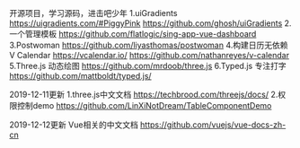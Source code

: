 开源项目，学习源码，进击吧少年
1.uiGradients
https://uigradients.com/#PiggyPink
https://github.com/ghosh/uiGradients
2.一个管理模板
https://github.com/flatlogic/sing-app-vue-dashboard
3.Postwoman
https://github.com/liyasthomas/postwoman
4.构建日历无依赖V Calendar
https://vcalendar.io/
https://github.com/nathanreyes/v-calendar
5.Three.js 动态绘图
https://github.com/mrdoob/three.js
6.Typed.js 专注打字
https://github.com/mattboldt/typed.js/

2019-12-11更新
1.three.js中文文档
https://techbrood.com/threejs/docs/
2.权限控制demo
https://github.com/LinXiNotDream/TableComponentDemo

2019-12-12更新
Vue相关的中文文档
https://github.com/vuejs/vue-docs-zh-cn

